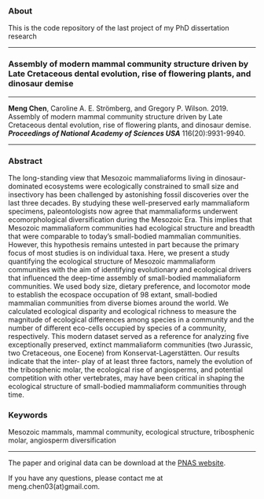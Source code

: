 ### About
This is the code repository of the last project of my PhD dissertation research

---------------------------

### Assembly of modern mammal community structure driven by Late Cretaceous dental evolution, rise of flowering plants, and dinosaur demise

---------------------------

**Meng Chen**, Caroline A. E. Strömberg, and Gregory P. Wilson. 2019. Assembly of modern mammal community structure driven by Late Cretaceous dental evolution, rise of flowering plants, and dinosaur demise. ***Proceedings of National Academy of Sciences USA*** 116(20):9931-9940.

---------------------------
### Abstract
The long-standing view that Mesozoic mammaliaforms living in dinosaur-dominated ecosystems were ecologically constrained to small size and insectivory has been challenged by astonishing fossil discoveries over the last three decades. By studying these well-preserved early mammaliaform specimens, paleontologists now agree that mammaliaforms underwent ecomorphological diversification during the Mesozoic Era. This implies that Mesozoic mammaliaform communities had ecological structure and breadth that were comparable to today’s small-bodied mammalian communities. However, this hypothesis remains untested in part because the primary focus of most studies is on individual taxa. Here, we present a study quantifying the ecological structure of Mesozoic mammaliaform communities with the aim of identifying evolutionary and ecological drivers that influenced the deep-time assembly of small-bodied mammaliaform communities. We used body size, dietary preference, and locomotor mode to establish the ecospace occupation of 98 extant, small-bodied mammalian communities from diverse biomes around the world. We calculated ecological disparity and ecological richness to measure the magnitude of ecological differences among species in a community and the number of different eco-cells occupied by species of a community, respectively. This modern dataset served as a reference for analyzing five exceptionally preserved, extinct mammaliaform communities (two Jurassic, two Cretaceous, one Eocene) from Konservat-Lagerstätten. Our results indicate that the inter- play of at least three factors, namely the evolution of the tribosphenic molar, the ecological rise of angiosperms, and potential competition with other vertebrates, may have been critical in shaping the ecological structure of small-bodied mammaliaform communities through time.

### Keywords

Mesozoic mammals, mammal community, ecological structure, tribosphenic molar, angiosperm diversification

----------------------------

The paper and original data can be download at the [PNAS website](https://www.pnas.org/content/116/20/9931).

If you have any questions, please contact me at meng.chen03(at)gmail.com.
